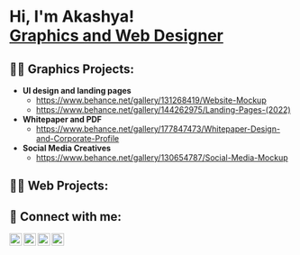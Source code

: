 <h1>Hi, I'm Akashya! <br/><a href="https://github.com/joshmadakor1">Graphics and Web Designer</a></h1>

<h2>👨‍💻 Graphics Projects:</h2>

- <b>UI design and landing pages </b>
  - https://www.behance.net/gallery/131268419/Website-Mockup
  - https://www.behance.net/gallery/144262975/Landing-Pages-(2022)
- <b>Whitepaper and PDF </b>
  - https://www.behance.net/gallery/177847473/Whitepaper-Design-and-Corporate-Profile
- <b>Social Media Creatives</b>
  - https://www.behance.net/gallery/130654787/Social-Media-Mockup
 
<h2>👨‍💻 Web Projects:</h2>

<h2> 🤳 Connect with me:</h2>

[<img align="left" alt="JoshMadakor | YouTube" width="22px" src="https://cdn.jsdelivr.net/npm/simple-icons@v3/icons/youtube.svg" />][youtube]
[<img align="left" alt="JoshMadakor | Twitter" width="22px" src="https://cdn.jsdelivr.net/npm/simple-icons@v3/icons/twitter.svg" />][twitter]
[<img align="left" alt="JoshMadakor | LinkedIn" width="22px" src="https://cdn.jsdelivr.net/npm/simple-icons@v3/icons/linkedin.svg" />][linkedin]
[<img align="left" alt="JoshMadakor | Instagram" width="22px" src="https://cdn.jsdelivr.net/npm/simple-icons@v3/icons/instagram.svg" />][instagram]

[twitter]: https://twitter.com/joshmadakor
[youtube]: https://www.youtube.com/c/joshmadakor
[instagram]: https://www.instagram.com/joshmadakor/
[linkedin]: https://linkedin.com/in/joshmadakor

<!--
**joshmadakor1/joshmadakor1** is a ✨ _special_ ✨ repository because its `README.md` (this file) appears on your GitHub profile.

Here are some ideas to get you started:

- 🔭 I’m currently working on ...
- 🌱 I’m currently learning ...
- ⚡ Fun fact: ...
-->
